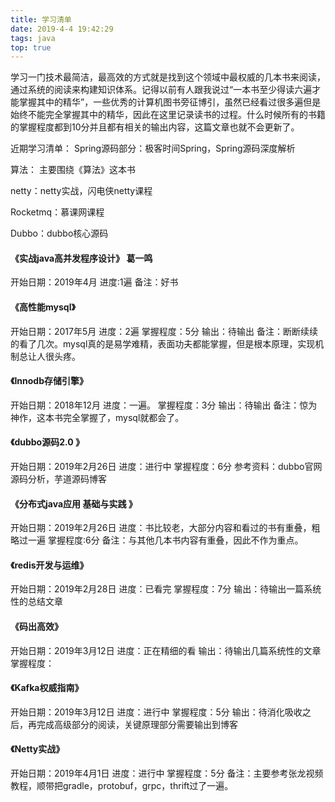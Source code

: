 ```yaml
---
title: 学习清单
date: 2019-4-4 19:42:29
tags: java
top: true
---
```


学习一门技术最简洁，最高效的方式就是找到这个领域中最权威的几本书来阅读，通过系统的阅读来构建知识体系。记得以前有人跟我说过“一本书至少得读六遍才能掌握其中的精华”，一些优秀的计算机图书旁征博引，虽然已经看过很多遍但是始终不能完全掌握其中的精华，因此在这里记录读书的过程。什么时候所有的书籍的掌握程度都到10分并且都有相关的输出内容，这篇文章也就不会更新了。

近期学习清单：
Spring源码部分：极客时间Spring，Spring源码深度解析

算法： 主要围绕《算法》这本书

netty：netty实战，闪电侠netty课程

Rocketmq：慕课网课程

Dubbo：dubbo核心源码

<!-- more -->

#### 《实战java高并发程序设计》 葛一鸣
开始日期：2019年4月
进度:1遍
备注：好书
#### 《高性能mysql》
开始日期：2017年5月
进度：2遍
掌握程度：5分
输出：待输出
备注：断断续续的看了几次。mysql真的是易学难精，表面功夫都能掌握，但是根本原理，实现机制总让人很头疼。
#### 《Innodb存储引擎》
开始日期：2018年12月
进度：一遍。
掌握程度：3分
输出：待输出
备注：惊为神作，这本书完全掌握了，mysql就都会了。
#### 《dubbo源码2.0 》
开始日期：2019年2月26日
进度：进行中
掌握程度：6分
参考资料：dubbo官网源码分析，芋道源码博客
#### 《分布式java应用 基础与实践 》
开始日期：2019年2月26日
进度：书比较老，大部分内容和看过的书有重叠，粗略过一遍
掌握程度:6分
备注：与其他几本书内容有重叠，因此不作为重点。
#### 《redis开发与运维》
开始日期：2019年2月28日
进度：已看完
掌握程度：7分
输出：待输出一篇系统性的总结文章
#### 《码出高效》
开始日期：2019年3月12日
进度：正在精细的看
输出：待输出几篇系统性的文章
掌握程度：
#### 《Kafka权威指南》
开始日期：2019年3月12日
进度：进行中
掌握程度：5分
输出：待消化吸收之后，再完成高级部分的阅读，关键原理部分需要输出到博客
#### 《Netty实战》
开始日期：2019年4月1日
进度：进行中
掌握程度：5分
备注：主要参考张龙视频教程，顺带把gradle，protobuf，grpc，thrift过了一遍。
